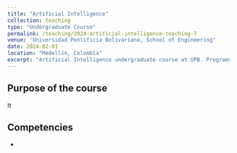 ```yaml
---
title: "Artificial Intelligence"
collection: teaching
type: "Undergraduate Course"
permalink: /teaching/2024-artificial-intelligence-teaching-7
venue: "Universidad Pontificia Bolivariana, School of Engineering"
date: 2024-02-01
location: "Medellín, Colombia"
excerpt: "Artificial Intelligence undergraduate course at UPB. Programs of Ingenieria Informática and Ingeniería en Ciencia de Datos. [Read more](https://antonioescamilla.github.io/teaching/2024-artificial-intelligence-teaching-7)"
---
```


## Purpose of the course
It

## Competencies
* 
